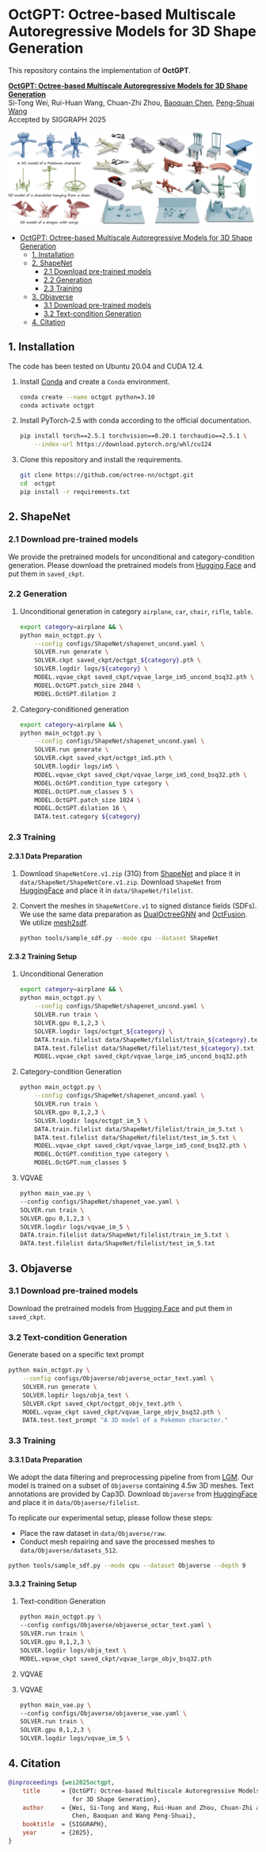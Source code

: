 # OctGPT: Octree-based Multiscale Autoregressive Models for 3D Shape Generation

This repository contains the implementation of **OctGPT**.


**[OctGPT: Octree-based Multiscale Autoregressive Models for 3D Shape Generation](https://arxiv.org/abs/2504.09975)**<br/>
Si-Tong Wei, Rui-Huan Wang, Chuan-Zhi Zhou, [Baoquan Chen](https://baoquanchen.info/), [Peng-Shuai Wang](https://wang-ps.github.io/)<br/>
Accepted by SIGGRAPH 2025

![teaser](assets/teaser.png)


- [OctGPT: Octree-based Multiscale Autoregressive Models for 3D Shape Generation](#octgpt-octree-based-multiscale-autoregressive-models-for-3d-shape-generation)
  - [1. Installation](#1-installation)
  - [2. ShapeNet](#2-shapenet)
    - [2.1 Download pre-trained models](#21-download-pre-trained-models)
    - [2.2 Generation](#22-generation)
    - [2.3 Training](#23-training)
  - [3. Objaverse](#3-objaverse)
    - [3.1 Download pre-trained models](#31-download-pre-trained-models)
    - [3.2 Text-condition Generation](#32-text-condition-generation)
  - [4. Citation](#4-citation)


## 1. Installation

The code has been tested on Ubuntu 20.04 and CUDA 12.4.


1. Install [Conda](https://www.anaconda.com/) and create a `Conda` environment.

    ```bash
    conda create --name octgpt python=3.10
    conda activate octgpt
    ```

2. Install PyTorch-2.5 with conda according to the official documentation.

    ```bash
    pip install torch==2.5.1 torchvision==0.20.1 torchaudio==2.5.1 \
        --index-url https://download.pytorch.org/whl/cu124
    ```

3. Clone this repository and install the requirements.

    ```bash
    git clone https://github.com/octree-nn/octgpt.git
    cd  octgpt
    pip install -r requirements.txt
    ```

## 2. ShapeNet

### 2.1 Download pre-trained models
We provide the pretrained models for unconditional and category-condition generation. Please download the pretrained models from [Hugging Face](https://huggingface.co/wst2001/OctGPT) and put them in `saved_ckpt`.

### 2.2 Generation
1. Unconditional generation in category `airplane`, `car`, `chair`, `rifle`, `table`.
    ```bash
    export category=airplane && \
    python main_octgpt.py \
        --config configs/ShapeNet/shapenet_uncond.yaml \
        SOLVER.run generate \
        SOLVER.ckpt saved_ckpt/octgpt_${category}.pth \
        SOLVER.logdir logs/${category} \
        MODEL.vqvae_ckpt saved_ckpt/vqvae_large_im5_uncond_bsq32.pth \
        MODEL.OctGPT.patch_size 2048 \
        MODEL.OctGPT.dilation 2
    ```

2. Category-conditioned generation
    ```bash
    export category=airplane && \
    python main_octgpt.py \
        --config configs/ShapeNet/shapenet_uncond.yaml \
        SOLVER.run generate \
        SOLVER.ckpt saved_ckpt/octgpt_im5.pth \
        SOLVER.logdir logs/im5 \
        MODEL.vqvae_ckpt saved_ckpt/vqvae_large_im5_cond_bsq32.pth \
        MODEL.OctGPT.condition_type category \
        MODEL.OctGPT.num_classes 5 \
        MODEL.OctGPT.patch_size 1024 \
        MODEL.OctGPT.dilation 16 \
        DATA.test.category ${category}
    ```

### 2.3 Training
#### 2.3.1 Data Preparation

1. Download `ShapeNetCore.v1.zip` (31G) from [ShapeNet](https://shapenet.org/) and place it in `data/ShapeNet/ShapeNetCore.v1.zip`. Download `ShapeNet` from [HuggingFace](https://huggingface.co/wst2001/OctGPT) and place it in `data/ShapeNet/filelist`.

2. Convert the meshes in `ShapeNetCore.v1` to signed distance fields (SDFs).
We use the same data preparation as [DualOctreeGNN](https://github.com/microsoft/DualOctreeGNN.git) and [OctFusion](https://github.com/octree-nn/octfusion). We utilize [mesh2sdf](https://github.com/wang-ps/mesh2sdf).
    ```bash
    python tools/sample_sdf.py --mode cpu --dataset ShapeNet
    ```
 <!-- and [cumesh2sdf](https://github.com/eliphatfs/cumesh2sdf). Note that cumesh2sdf is much faster but has some errors when the sampling points are far from surface. -->

#### 2.3.2 Training Setup

1. Unconditional Generation
    ```bash
    export category=airplane && \
    python main_octgpt.py \
        --config configs/ShapeNet/shapenet_uncond.yaml \
        SOLVER.run train \
        SOLVER.gpu 0,1,2,3 \
        SOLVER.logdir logs/octgpt_${category} \
        DATA.train.filelist data/ShapeNet/filelist/train_${category}.txt \
        DATA.test.filelist data/ShapeNet/filelist/test_${category}.txt \
        MODEL.vqvae_ckpt saved_ckpt/vqvae_large_im5_uncond_bsq32.pth
    ```

2. Category-condition Generation
    ```bash
    python main_octgpt.py \
        --config configs/ShapeNet/shapenet_uncond.yaml \
        SOLVER.run train \
        SOLVER.gpu 0,1,2,3 \
        SOLVER.logdir logs/octgpt_im_5 \
        DATA.train.filelist data/ShapeNet/filelist/train_im_5.txt \
        DATA.test.filelist data/ShapeNet/filelist/test_im_5.txt \
        MODEL.vqvae_ckpt saved_ckpt/vqvae_large_im5_cond_bsq32.pth \
        MODEL.OctGPT.condition_type category \
        MODEL.OctGPT.num_classes 5
    ```

3. VQVAE
    ```bash
    python main_vae.py \
    --config configs/ShapeNet/shapenet_vae.yaml \
    SOLVER.run train \
    SOLVER.gpu 0,1,2,3 \
    SOLVER.logdir logs/vqvae_im_5 \
    DATA.train.filelist data/ShapeNet/filelist/train_im_5.txt \
    DATA.test.filelist data/ShapeNet/filelist/test_im_5.txt
    ```

## 3. Objaverse
### 3.1 Download pre-trained models
Download the pretrained models from [Hugging Face](https://huggingface.co/wst2001/OctGPT) and put them in `saved_ckpt`.

### 3.2 Text-condition Generation
Generate based on a specific text prompt
```bash
python main_octgpt.py \
    --config configs/Objaverse/objaverse_octar_text.yaml \
    SOLVER.run generate \
    SOLVER.logdir logs/obja_text \
    SOLVER.ckpt saved_ckpt/octgpt_objv_text.pth \
    MODEL.vqvae_ckpt saved_ckpt/vqvae_large_objv_bsq32.pth \
    DATA.test.text_prompt "A 3D model of a Pokémon character."
```

### 3.3 Training
#### 3.3.1 Data Preparation
We adopt the data filtering and preprocessing pipeline from from [LGM](https://github.com/ashawkey/objaverse_filter). Our model is trained on a subset of `Objaverse` containing 4.5w 3D meshes. Text annotations are provided by Cap3D. Download `Objaverse` from [HuggingFace](https://huggingface.co/wst2001/OctGPT) and place it in `data/Objaverse/filelist`.

To replicate our experimental setup, please follow these steps:
- Place the raw dataset in `data/Objaverse/raw`.
- Conduct mesh repairing and save the processed meshes to `data/Objaverse/datasets_512`.
```bash
python tools/sample_sdf.py --mode cpu --dataset Objaverse --depth 9
```
#### 3.3.2 Training Setup
1. Text-condition Generation
    ```bash
    python main_octgpt.py \
    --config configs/Objaverse/objaverse_octar_text.yaml \
    SOLVER.run train \
    SOLVER.gpu 0,1,2,3 \
    SOLVER.logdir logs/obja_text \
    MODEL.vqvae_ckpt saved_ckpt/vqvae_large_objv_bsq32.pth
    ```

2. VQVAE
3. VQVAE
    ```bash
    python main_vae.py \
    --config configs/Objaverse/objaverse_vae.yaml \
    SOLVER.run train \
    SOLVER.gpu 0,1,2,3 \
    SOLVER.logdir logs/vqvae_im_5 \
    ```
## 4. Citation
```bibtex
@inproceedings {wei2025octgpt,
    title      = {OctGPT: Octree-based Multiscale Autoregressive Models
                  for 3D Shape Generation},
    author     = {Wei, Si-Tong and Wang, Rui-Huan and Zhou, Chuan-Zhi and
                  Chen, Baoquan and Wang Peng-Shuai},
    booktitle  = {SIGGRAPH},
    year       = {2025},
}
```
